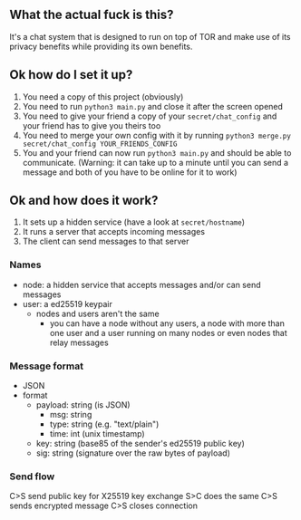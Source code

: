 ## What the actual fuck is this?
It's a chat system that is designed to run on top of TOR and make use of its privacy benefits while providing its own benefits.

## Ok how do I set it up?
1. You need a copy of this project (obviously)
2. You need to run `python3 main.py` and close it after the screen opened
3. You need to give your friend a copy of your `secret/chat_config` and your friend has to give you theirs too
4. You need to merge your own config with it by running `python3 merge.py secret/chat_config YOUR_FRIENDS_CONFIG`
5. You and your friend can now run `python3 main.py` and should be able to communicate. (Warning: it can take up to a minute until you can send a message and both of you have to be online for it to work)

## Ok and how does it work?
1. It sets up a hidden service (have a look at `secret/hostname`)
2. It runs a server that accepts incoming messages
3. The client can send messages to that server

### Names
* node: a hidden service that accepts messages and/or can send messages
* user: a ed25519 keypair
    * nodes and users aren't the same
      * you can have a node without any users, a node with more than one user and a user running on many nodes or even nodes that relay messages

### Message format
* JSON
* format
  * payload: string (is JSON)
    * msg: string
    * type: string (e.g. "text/plain")
    * time: int (unix timestamp)
  * key: string (base85 of the sender's ed25519 public key)
  * sig: string (signature over the raw bytes of payload)

### Send flow
C>S send public key for X25519 key exchange
S>C does the same
C>S sends encrypted message
C>S closes connection
